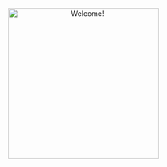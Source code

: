 
<div align="center" width="50">

<img src="https://i.imgur.com/dTYwdG1.gif" alt="Welcome!" width="300"/>

</div>
